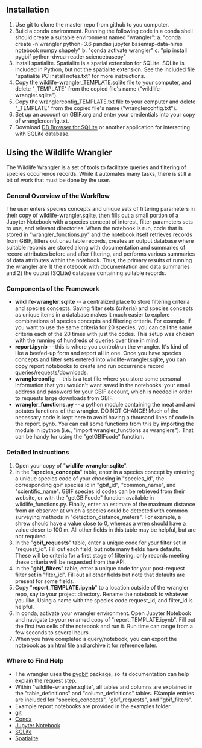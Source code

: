## Installation
1.  Use git to clone the master repo from github to you computer.
2.  Build a conda environment. Running the following code in a conda shell
    should create a suitable environment named "wrangler":
    a. "conda create -n wrangler python=3.6 pandas jupyter basemap-data-hires notebook numpy shapely"
    b. "conda activate wrangler"
    c. "pip install pygbif python-dwca-reader sciencebasepy"
3.  Install spatialite.  Spatialite is a spatial extension for SQLite.  SQLite
    is included in Python, but not the spatialite extension.  See the
    included file "spatialite PC install notes.txt" for more instructions.
4.  Copy the wildlife-wrangler_TEMPLATE.sqlite file to your computer, and
    delete "_TEMPLATE" from the copied file's name ("wildlife-wrangler.sqlite").
5.  Copy the wranglerconfig_TEMPLATE.txt file to your computer and delete
    "_TEMPLATE" from the copied file's name ("wranglerconfig.txt").
6.  Set up an account on GBIF.org and enter your credentials into
    your copy of wranglerconfig.txt.
7.  Download [DB Browser for SQLite](https://sqlitebrowser.org/) or
    another application for interacting with SQLite database.

## Using the Wildlife Wrangler
The Wildlife Wrangler is a set of tools to facilitate queries and filtering of
species occurrence records.  While it automates many tasks, there is still
a bit of work that must be done by the user.

### General Overview of the Workflow
The user enters species concepts and unique sets of filtering parameters in their copy of wildlife-wrangler.sqlite, then fills out a small portion of a
Jupyter Notebook with a species concept of interest, filter parameters sets to use, and relevant directories.  When the notebook is
run, code that is stored in "wrangler_functions.py" and the notebook itself retrieves records from GBIF, filters out unsuitable records, creates an output database where
suitable records are stored along with documentation and summaries of record attributes before and after filtering, and performs various summaries of data attributes within the notebook.  Thus, the primary results of running the wrangler are 1) the notebook with documentation and data summaries and 2) the output (SQLite) database containing suitable records.  

### Components of the Framework
*  __wildlife-wrangler.sqlite__ -- a centralized place to store filtering
   criteria and species concepts.  Saving filter sets (criteria) and species concepts as unique items in a database makes it much easier to explore
   combinations of species concepts and filtering criteria.  For example, if you want to use the same criteria for 20 species, you can call the same criteria each of the 20 times with just the codes.  This setup was chosen with the running of hundreds of queries over time in mind.
*  __report.ipynb__ -- this is where you control/run the wrangler.  It's
   kind of like a beefed-up form and report all in one.  Once you have species concepts and filter sets entered into wildlife-wrangler.sqlite, you can copy report notebooks to create and run occurrence record queries/requests/downloads.
*  __wranglerconfig__ -- this is a text file where you store some personal
   information that you wouldn't want saved in the notebooks: your email
   address and password for your GBIF account, which is needed in order to
   requests large downloads from GBIF.
*  __wrangler_functions.py__ -- a python module containing the meat and
   and potatos functions of the wrangler.  DO NOT CHANGE!  Much of the necessary code is kept here to avoid having a thousand lines of code in the report.ipynb.  You can call some functions from this by importing the module in ipython (i.e., "import wrangler_functions as wranglers").  That
   can be handy for using the "getGBIFcode" function.

### Detailed Instructions
1.  Open your copy of "__widlife-wrangler.sqlite__".  
2.  In the "__species_concepts__" table, enter in a species concept by
    entering a unique species code of your choosing in "species_id", the
    corresponding gbif species id in "gbif_id", "common_name", and "scientific_name".  GBIF species id codes can be retrieved from their
    website, or with the "getGBIFcode" function available in wildlife_functions.py.  Finally, enter an estimate of the maximum
    distance from an observer at which a species could be detected with common surveying methods in "detection_distance_meters".  For example, a shrew should have a value close to 0, whereas a wren should have a value closer to 100 m.  All other fields in this table may be helpful, but are not required.
3.  In the "__gbif_requests__" table, enter a unique code for your filter
    set in "request_id".  Fill out each field, but note many fields have defaults.  These will be criteria for a first stage of filtering: only records meeting these criteria will be requested from the API.
4.  In the "__gbif_filters__" table, enter a unique code for your
    post-request filter set in "fiter_id". Fill out all other fields but note that defaults are present for some fields.
5.  Copy "__report_TEMPLATE.ipynb__" to a location outside of the wrangler
    repo, say to your project directory.  Rename the notebook to whatever
    you like.  Using a name with the species code request_id, and filter_id is helpful.
6.  In conda, activate your wrangler environment.  Open Jupyter Notebook
    and navigate to your renamed copy of "report_TEMPLATE.ipynb".  Fill out
    the first two cells of the notebook and run it.  Run time can range from
    a few seconds to several hours.
7.  When you have completed a query/notebook, you can export the notebook as
    an html file and archive it for reference later.  

### Where to Find Help
*  The wrangler uses the [pygbif](https://pygbif.readthedocs.io/en/latest/)  package, so its documentation can help
   explain the request step.
*  Within "wildlife-wrangler.sqlite", all tables and columns are explained
   in the "table_definitions" and "column_definitions" tables.  EXample
   entries are included for "species_concepts", "gbif_requests", and "gbif_filters".
*  Example report notebooks are provided in the examples folder.
*  [git](https://git-scm.com/)
*  [Conda](https://docs.conda.io/projects/conda/en/latest/index.html)
*  [Jupyter Notebook](https://jupyter.org/)
*  [SQLite](https://www.sqlite.org/index.html)
*  [Spatialite](https://www.gaia-gis.it/fossil/libspatialite/index)

